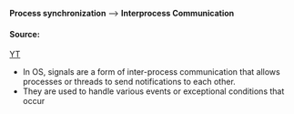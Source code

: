 **Process synchronization** --> **Interprocess Communication**

#### Source:
[YT](https://www.youtube.com/watch?v=p-qltZWQKAs&list=PL3uLubnzL2Tlbyrr2GFVRE7Azo8FJe-dJ&index=10)

* In OS, signals are a form of inter-process communication that allows processes or threads to send notifications to each other.
* They are used to handle various events or exceptional conditions that occur 